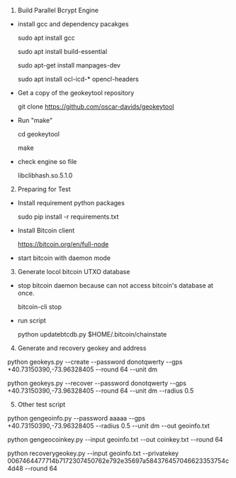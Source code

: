 
1. Build Parallel Bcrypt Engine 

- install gcc and dependency pacakges

  sudo apt install gcc
  
  sudo apt install build-essential
  
  sudo apt-get install manpages-dev
  
  sudo apt install ocl-icd-* opencl-headers

- Get a copy of the geokeytool repository

  git clone https://github.com/oscar-davids/geokeytool

- Run "make"

  cd geokeytool
  
  make
  
- check engine so file 
 
  libclibhash.so.5.1.0
 
2. Preparing for Test

- Install requirement python packages

  sudo pip install -r requirements.txt
  
- Install Bitcoin client

  https://bitcoin.org/en/full-node
  
- start bitcoin with daemon mode

3. Generate locol bitcoin UTXO database

- stop bitcoin daemon because can not  access bitcoin's database at once.
  
  bitcoin-cli stop
 
- run script
  
  python updatebtcdb.py $HOME/.bitcoin/chainstate
  
4. Generate and recovery geokey and address

  python geokeys.py --create --password donotqwerty --gps +40.73150390,-73.96328405 --round 64 --unit dm
  
  python geokeys.py --recover --password donotqwerty --gps +40.73150390,-73.96328405 --round 64 --unit dm --radius 0.5
  
5. Other test script

  python gengeoinfo.py --password aaaaa --gps +40.73150390,-73.96328405 --radius 0.5 --unit dm --out geoinfo.txt

  python gengeocoinkey.py --input geoinfo.txt --out coinkey.txt --round 64

  python recoverygeokey.py --input geoinfo.txt --privatekey 0067464477714b7172307450762e792e35697a584376457046623353754c4d48 --round 64

